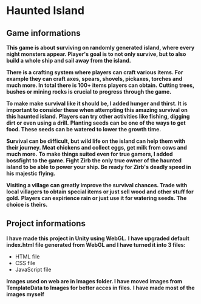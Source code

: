 # Haunted Island

## Game informations

**This game is about surviving on randomly generated island, where every night monsters appear. Player's goal is to not only survive, but to also build a whole ship and sail away from the island.**

**There is a crafting system where players can craft various items. For example they can craft axes, spears, shovels, pickaxes, torches and much more. In total there is 100+ items players can obtain.**
**Cutting trees, bushes or mining rocks is crucial to progress through the game.**

**To make make survival like it should be, I added hunger and thirst. It is important to consider these when attempting this amazing survival on this haunted island.**
**Players can try other activities like fishing, digging dirt or even using a drill.**
**Planting seeds can be one of the ways to get food. These seeds can be watered to lower the growth time.**

**Survival can be difficult, but wild life on the island can help them with their journey. Meat chickens and collect eggs, get milk from cows and much more.**
**To make things suited even for true gamers, I added bossfight to the game. Fight Zirb the only true owner of the haunted island to be able to power your ship. Be ready for Zirb's deadly speed in his majestic flying.**

**Visiting a village can greatly improve the survival chances. Trade with local villagers to obtain special items or just sell wood and other stuff for gold.**
**Players can expirience rain or just use it for watering seeds. The choice is theirs.**


## Project informations

**I have made this project in Unity using WebGL.**
**I have upgraded default index.html file generated from WebGL and I have turned it into 3 files:**
- HTML file
- CSS file
- JavaScript file

**Images used on web are in Images folder. I have moved images from TemplateData to Images for better acces in files.**
**I have made most of the images myself**
